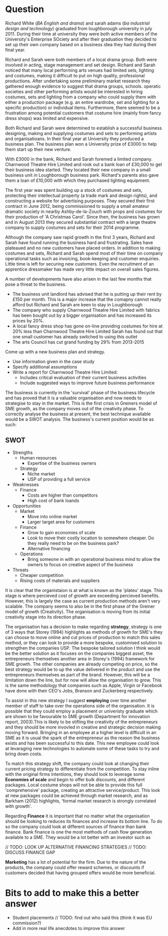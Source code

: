 # Question

Richard White (_BA English and drama_) and sarah adams (_ba industrial design and technology_) graduated from loughborough university in july 2011. During their time at university they were both active members of the University's Enterprise SOciety and after their graduation they decided to set up their own company based on a business idea they had during their final year. 

Richard and Sarah were both members of a local drama group. Both were involved in acting, stage management and set design. Richard and Sarah noticed that many local performing arts venues had limited sets, lighting and costumes, making it difficult to put on high quality, professional productions. After undertaking some preliminary market research they gathered enough evidence to suggest that drama groups, schools. operatic societies and other performing artists would be interested in hiring costumes, sets and lighting from a company who could supply them with either a production package (e.g. an entire wardrobe, set and lighting for a specific production) or individual items. Furthermore, there seemed to be a frustration among potential customers that costume hire (mainly from fancy dress shops) was limited and expensive. 

Both Richard and Sarah were determined to establish a successful business designing, making and supplying costumes and sets to performing artists and organisatioans. In their final year at University they produced a business plan. The business plan won a University prize of £3000 to help them start up their new venture. 

With £3000 in the bank, Richard and Sarah foremed a limited company. Charnwood Theatre Hire Limited and rook out a bank loan of £30,000 to get their business idea started. They located their new company in a small business unit in Loughborough business park. Richard's parents also gave them a loan of £10,000 with which they purchased lighting equipment.

The first year was spent building up a stock of costumes and sets, protecting their intellectual property (a trade mark and design rights), and constructing a website for advertising purposes. They secured their first contract in June 2012, being commissioned to supply a small amateur dramatic society in nearby Ashby-de-la-Zouch with props and costumes for their production of 'A Christmas Carol'. Since then, the business has grown and in August 2013 they secured substantial contract with a large theatre company to supply costumes and sets for their 2014 programme. 

Although the company saw rapid growth in the first 3 years, Richard and Sarah have found running the business hard and frustrating. Sales have plateaued and no new customers have placed orders. In addition to making costumes and sets, Richard and Sarah spend most of their time on company operational tasks such as invoicing, book-keeping and customer enquiries. Little time is left for securing new customers. Even the recruitment of an apprentice dressmaker has made very little impact on overall sales figures.

A number of developments have also arisen in the last few months that pose a threat to the business. 

- The business unit landlord has advised that he is putting up their rent by £150 per month. This is a major increase that the comapny cannot really afford but Richard and Sarah are keen to stay in Loughborough
- The company who supply Charnwood Theatre Hire Limited with fabrics has been bought out by a bigger organisation and has increased its prices by 20%. 
- A local fancy dress shop has gone on-line providing costumes for hire at 20% less than Charnwood Theatre Hire Limited Sarah has found out that one small customer has already switched to using this outlet
- The arts Council has cut grand funding by 29% from 2013-2015

Come up with a new business plan and strategy. 

- Use information given in the case study
- Specify additional assumptions
- Write a report for Charnwood Theatre Hire Limited:
    -  Includes critical evaluation of their current business activities
    -  Include suggested ways to improve future business performance


The business is currently in the 'survival' phase of the business lifecycle and has proved that it is a valuable organisation and now needs to strategise to stay in the market. This is the first crisis in Greiners model of SME growth, as the company moves out of the creativity phase. To correctly analyse the business at present, the best technique available would be a SWOT analysis. The business's current position would be as such:

## SWOT
- Strengths
    - Human resources
        - Expertise of the business owners
    - Strategy
        - Niche market
        - USP of providing a full service
- Weaknesses
    - Finance
        - Costs are higher than competitors
        -  High cost of bank loands
- Opportunities
    + Market
        - Move into online market
        - Larger target area for customers
    - Finance
        -  Grow to gain economies of scale
        - Look to move their costly location to somewhere cheaper. Do they really need to be on the business park?
        - Alternative financing
    * Operations
        * Bring someone in with an operational business mind to allow the owners to focus on creative aspect of the business
- Threats
    - Cheaper competition
    - Rising costs of materials and suppliers

It is clear that the organistaion is at what is known as the 'plateu' stage. This stage is where percieved cost of growth are exceeding percieved benefits. However, this is largely the case as current production methods aren't very scalable. The company seems to also be in the first phase of the Greiner model of growth (Creativity). The organisation is moving from its initial creativity stage into its direction phase. 

The organisation has a decision to make regarding __strategy__, strategy is one of 3 ways that Storey (1994) highlights as methods of growth for SME's they can choose to move online and cut prices of production to match this sales method, or they can look to provide a more bespoke, customised solution to strengthen the companies USP. The bespoke tailored solution I think would be the better solution as it focuses on the companies biggest asset, the entrepreneurs themselves another area in Storey's (1994) framework for SME growth. The other companies are already competing on price, so the best strategy would be to up the value delivered in the product and use the entrepreneurs themselves as part of the brand. However, this will be a limitation down the line, but for now will allow the organisation to grow. This is the same methodology that companies such as Apple, Virgin or Facebook have done with their CEO's Jobs, Branson and Zuckerberg respectively. 

To assist in this new strategy I suggest __employing__ over time another member of staff to take over the operations side of the organisation. It is possible that they could employ a placement or univeristy graduate which are shown to be favourable to SME growth (Department for innovation report, 2003).This is likely to be stifling the creativity of the entrepreneurs and they should be more invovled in creative and strategic decision making moving forward. Bringing in an employee at a higher level is difficult in an SME as it is usual the spark of the entrepreneur as the reason the business exists and has been successful to this date. This new employee could look at levaraging new technologies to automate some of these tasks to try and bring down costs.

To match this strategy shift, the company could look at changing their current pricing strategy to differentiate from the competition. To stay inline with the original firms intentions, they should look to leverage some __Economies of scale__ and begin to offer bulk discounts, and different packages. Local costume shops will not be able to provide this full 'comprehensive' package, creating an attractive service/product. This look at new packages could be achieved through market research, and as Barkham (2012) highlights, 'formal market research is strongly correlated with growth'. 

Regarding __Finance__ it is important that no matter what the organisation should be looking to reduces its finances and increase its bottom line. To do so the company could look at different sources of finance than bank finance. Bank finance is one the most methods of cash flow generation available to a SME. They would be a lot better with an investor such as 

// TODO: LOOK UP ALTERNATIVE FINANCING STRATEGIES
// TODO: DISCUSS FINANCE GAP

__Marketing__ has a lot of potential for the firm. Due to the nature of the products, the company could offer reward schemes, or discounts if customers decided that having grouped offers would be more beneficial. 

# Bits to add to make this a better answer

- Student placements // TODO: find out who said this (think it was EU commission?)
- Add in more real life anecdotes to improve this answer

